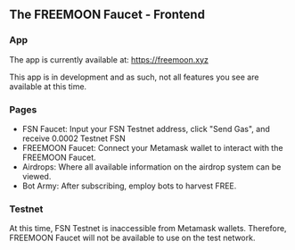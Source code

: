 ## The FREEMOON Faucet - Frontend

### App

The app is currently available at: https://freemoon.xyz

This app is in development and as such, not all features you see are available at this time.

### Pages

- FSN Faucet: Input your FSN Testnet address, click "Send Gas", and receive 0.0002 Testnet FSN
- FREEMOON Faucet: Connect your Metamask wallet to interact with the FREEMOON Faucet.
- Airdrops: Where all available information on the airdrop system can be viewed.
- Bot Army: After subscribing, employ bots to harvest FREE.

### Testnet

At this time, FSN Testnet is inaccessible from Metamask wallets. Therefore, FREEMOON Faucet will not be available to use on the test network.
